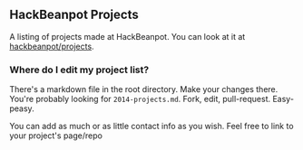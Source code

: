 HackBeanpot Projects
--------------------

A listing of projects made at HackBeanpot.  You can look at it at [hackbeanpot/projects](https://hackbeanpot.github.io/Projects).

### Where do I edit my project list?

There's a markdown file in the root directory. Make your changes there. You're
probably looking for `2014-projects.md`. Fork, edit, pull-request. Easy-peasy.

You can add as much or as little contact info as you wish. Feel free to link
to your project's page/repo
